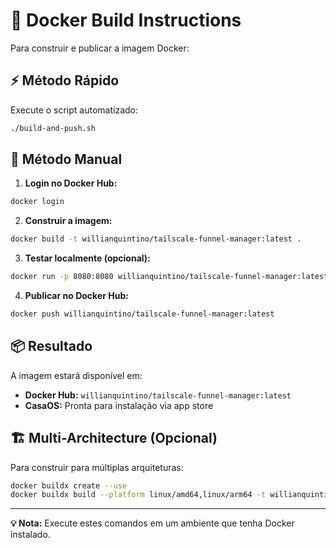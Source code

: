 # 🐳 Docker Build Instructions

Para construir e publicar a imagem Docker:

## ⚡ Método Rápido

Execute o script automatizado:
```bash
./build-and-push.sh
```

## 🔧 Método Manual

1. **Login no Docker Hub:**
```bash
docker login
```

2. **Construir a imagem:**
```bash
docker build -t willianquintino/tailscale-funnel-manager:latest .
```

3. **Testar localmente (opcional):**
```bash
docker run -p 8080:8080 willianquintino/tailscale-funnel-manager:latest
```

4. **Publicar no Docker Hub:**
```bash
docker push willianquintino/tailscale-funnel-manager:latest
```

## 📦 Resultado

A imagem estará disponível em:
- **Docker Hub:** `willianquintino/tailscale-funnel-manager:latest`
- **CasaOS:** Pronta para instalação via app store

## 🏗️ Multi-Architecture (Opcional)

Para construir para múltiplas arquiteturas:
```bash
docker buildx create --use
docker buildx build --platform linux/amd64,linux/arm64 -t willianquintino/tailscale-funnel-manager:latest --push .
```

---

**💡 Nota:** Execute estes comandos em um ambiente que tenha Docker instalado.